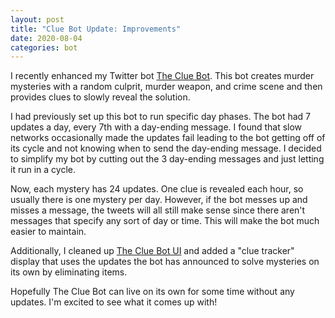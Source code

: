 ```yaml
---
layout: post
title: "Clue Bot Update: Improvements"
date: 2020-08-04
categories: bot
---
```


I recently enhanced my Twitter bot [The Clue Bot][clue-bot]. This bot creates murder mysteries with 
a random culprit, murder weapon, and crime scene and then provides clues to slowly reveal the solution.

I had previously set up this bot to run specific day phases. 
The bot had 7 updates a day, every 7th with a day-ending message. I found that slow networks occasionally 
made the updates fail leading to the bot getting off of its cycle and not knowing when to send the day-ending message.
I decided to simplify my bot by cutting out the 3 day-ending messages and just letting it run in a cycle.

Now, each mystery has 24 updates. One clue is revealed each hour, so usually there is one mystery per day.
However, if the bot messes up and misses a message, the tweets will all still make sense since there aren't 
messages that specify any sort of day or time. This will make the bot much easier to maintain.

Additionally, I cleaned up [The Clue Bot UI][clue-bot-ui] and added a "clue tracker" display that 
uses the updates the bot has announced to solve mysteries on its own by eliminating items.

Hopefully The Clue Bot can live on its own for some time without any updates. I'm excited to 
see what it comes up with!

[clue-bot]: https://twitter.com/TheClueBot
[clue-bot-ui]: https://adam-on-the-internet.github.io/the-clue-bot-ui/
